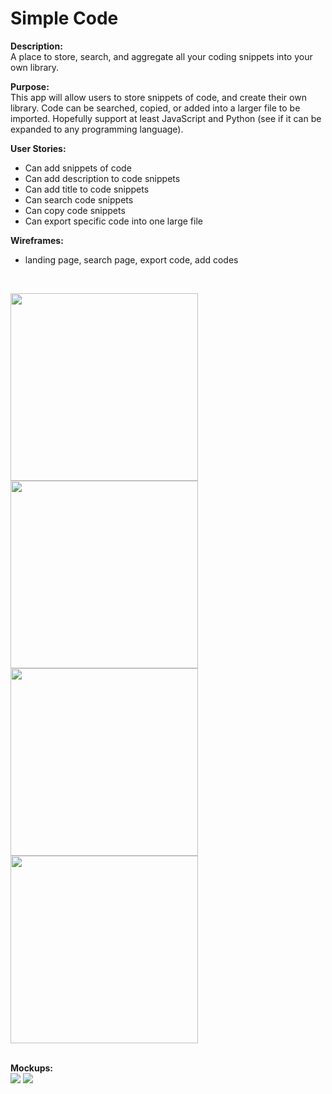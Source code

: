 # Simple Code

<b>Description:</b>
<br/> A place to store, search, and aggregate all your coding snippets into your own library.

<b>Purpose:</b> 
<br/>This app will allow users to store snippets of code, and create their own library. Code can be searched, copied, or added into a larger file to be imported. Hopefully support at least JavaScript and Python (see if it can be expanded to any programming language).

<b>User Stories:</b>
- Can add snippets of code
- Can add description to code snippets
- Can add title to code snippets
- Can search code snippets
- Can copy code snippets
- Can export specific code into one large file


<b>Wireframes:</b>
- landing page, search page, export code, add codes
<br/>

<img src="http://i.imgur.com/Ci4OpQV.png" width="300"/><img src="http://i.imgur.com/ebkSNA8.png" width="300"/><img src="http://i.imgur.com/x47VBkr.png" width="300"/><img src="http://i.imgur.com/VtLqxJd.png" width="300"/>


<br/>
<b>Mockups:</b>
<br/>
<img src="http://i.imgur.com/DRqaad7.png" />
<img src="http://i.imgur.com/pO4IVeX.png"/>
